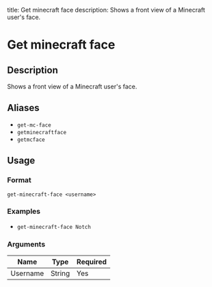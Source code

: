 title: Get minecraft face
description: Shows a front view of a Minecraft user's face.

# Get minecraft face

## Description

Shows a front view of a Minecraft user's face.

## Aliases

* `get-mc-face`
* `getminecraftface`
* `getmcface`

## Usage

### Format

`get-minecraft-face <username>`

### Examples

* `get-minecraft-face Notch`

### Arguments

| Name     | Type   | Required |
|----------|--------|----------|
| Username | String | Yes      |
